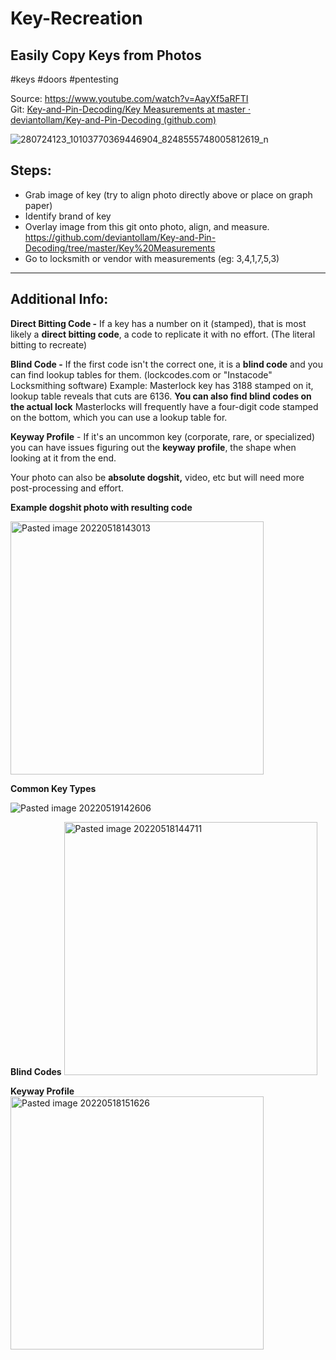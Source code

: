 # Key-Recreation

## Easily Copy Keys from Photos   
#keys #doors #pentesting  

Source: https://www.youtube.com/watch?v=AayXf5aRFTI  
Git: [Key-and-Pin-Decoding/Key Measurements at master · deviantollam/Key-and-Pin-Decoding (github.com)](https://github.com/deviantollam/Key-and-Pin-Decoding/tree/master/Key%20Measurements)  

![280724123_10103770369446904_8248555748005812619_n](https://user-images.githubusercontent.com/64992493/169628531-53fbbf06-cfac-43fa-bc6a-b2de97ab3952.jpg)


## **Steps:**
+ Grab image of key (try to align photo directly above or place on graph paper)
+ Identify brand of key
+ Overlay image from this git onto photo, align, and measure. 
	https://github.com/deviantollam/Key-and-Pin-Decoding/tree/master/Key%20Measurements
+ Go to locksmith or vendor with measurements (eg: 3,4,1,7,5,3)

---
## Additional **Info:**
**Direct Bitting Code -**
If a key has a number on it (stamped), that is most likely a **direct bitting code**, a code to replicate it with no effort. (The literal bitting to recreate)

**Blind Code -**
If the first code isn't the correct one, it is a **blind code** and you can find lookup tables for them. (lockcodes.com or "Instacode" Locksmithing software) 
Example: Masterlock key has 3188 stamped on it, lookup table reveals that cuts are 6136.
**You can also find blind codes on the actual lock**  Masterlocks will frequently have a four-digit code stamped on the bottom, which you can use a lookup table for.

**Keyway Profile** -
If it's an uncommon key (corporate, rare, or specialized) you can have issues figuring out the **keyway profile**, the shape when looking at it from the end.

Your photo can also be **absolute dogshit,** video, etc but will need more post-processing and effort.

**Example dogshit photo with resulting code**

<img width="405" alt="Pasted image 20220518143013" src="https://user-images.githubusercontent.com/64992493/169628585-d572c6d9-5a63-44ef-87eb-4fe79c097dc7.png">

**Common Key Types**

![Pasted image 20220519142606](https://user-images.githubusercontent.com/64992493/169628540-3cc1acd8-9258-4eeb-a124-e3a1cff408b0.png)

**Blind Codes**
<img width="405" alt="Pasted image 20220518144711" src="https://user-images.githubusercontent.com/64992493/169628567-0e1f993b-fbfb-446c-b4b6-acae39771f24.png">


**Keyway Profile**
<img width="405" alt="Pasted image 20220518151626" src="https://user-images.githubusercontent.com/64992493/169628557-ddf5a3a1-e149-4d3f-9f1f-0d01ee7a1dce.png">

